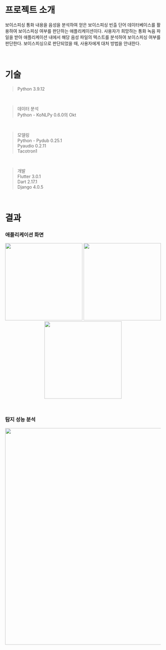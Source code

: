 # 프로젝트 소개

보이스피싱 통화 내용을 음성을 분석하여 얻은 보이스피싱 빈출 단어 데이터베이스를 활용하여 보이스피싱 여부를 판단하는 애플리케이션이다. 사용자가 희망하는 통화 녹음 파일을 받아 애플리케이션 내에서 해당 음성 파일의 텍스트를 분석하여 보이스피싱 여부를 판단한다. 보이스피싱으로 판단되었을 때, 사용자에게 대처 방법을 안내한다.

</br>

# 기술

> Python 3.9.12

</br>

> 데이터 분석</br>
> Python - KoNLPy 0.6.0의 Okt

</br>

> 모델링</br>
> Python - Pydub 0.25.1</br>
>          Pyaudio 0.2.11</br>
>          Tacotron1

</br>

> 개발</br>
> Flutter 3.0.1</br>
> Dart 2.17.1</br>
> Django 4.0.5</br>


</br>

# 결과

### 애플리케이션 화면

<p align="center">
 <img src="https://user-images.githubusercontent.com/84331957/176482243-6913555e-79b9-4b66-9c01-af4c009807d8.png" width="250"/>
 <img src="https://user-images.githubusercontent.com/84331957/176482326-53c19769-f8fa-41e4-9684-6cd6ab36ce81.png" width="250"/>
 <img src="https://user-images.githubusercontent.com/84331957/176482393-083d80c6-e060-4ff6-bbf1-42ad195465e6.png" width="250"/>
</p>

</br>

### 탐지 성능 분석

<p align="center">
 <img src = "https://user-images.githubusercontent.com/84331957/176482612-10574190-819c-46ef-abdb-ac2bf85e9489.png", width="700"/>
</p>

